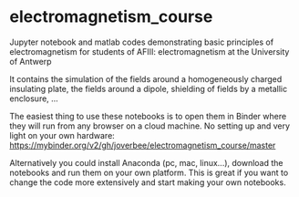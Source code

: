# electromagnetism_course
Jupyter notebook and matlab codes demonstrating basic principles of electromagnetism for students of AFIII: electromagnetism at the University of Antwerp

It contains the simulation of the fields around a homogeneously charged insulating plate, the fields around a dipole, shielding of fields by a metallic enclosure, ...

The easiest thing to use these notebooks is to open them in Binder where they will run from any browser on a cloud machine. No setting up and very light on your own hardware:
https://mybinder.org/v2/gh/joverbee/electromagnetism_course/master

Alternatively you could install Anaconda (pc, mac, linux...), download the notebooks and run them on your own platform. This is great if you want to change the code more extensively and start making your own notebooks.
